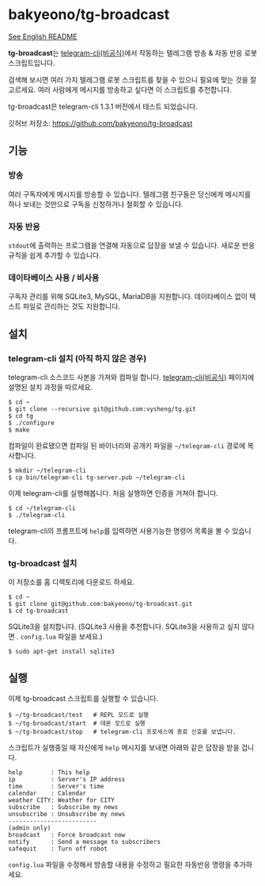 bakyeono/tg-broadcast
=====================

[See English README](https://github.com/bakyeono/tg-broadcast/blob/master/README.md)

**tg-broadcast**는 [telegram-cli(비공식)][telegram-cli]에서 작동하는 텔레그램 방송 & 자동 반응 로봇 스크립트입니다.

검색해 보시면 여러 가지 텔레그램 로봇 스크립트를 찾을 수 있으니 필요에 맞는 것을 잘 고르세요. 여러 사람에게 메시지를 방송하고 싶다면 이 스크립트를 추천합니다.

tg-broadcast은 telegram-cli 1.3.1 버전에서 테스트 되었습니다.

깃허브 저장소: https://github.com/bakyeono/tg-broadcast

## 기능

### 방송

여러 구독자에게 메시지를 방송할 수 있습니다. 텔레그램 친구들은 당신에게 메시지를 하나 보내는 것만으로 구독을 신청하거나 철회할 수 있습니다.

### 자동 반응

`stdout`에 출력하는 프로그램을 연결해 자동으로 답장을 보낼 수 있습니다. 새로운 반응 규칙을 쉽게 추가할 수 있습니다.

### 데이타베이스 사용 / 비사용

구독자 관리를 위해 SQLite3, MySQL, MariaDB을 지원합니다. 데이타베이스 없이 텍스트 파일로 관리하는 것도 지원합니다.

## 설치

### telegram-cli 설치 (아직 하지 않은 경우)

telegram-cli 소스코드 사본을 가져와 컴파일 합니다. [telegram-cli(비공식)][telegram-cli] 페이지에 설명된 설치 과정을 따르세요.

    $ cd ~
    $ git clone --recursive git@github.com:vysheng/tg.git
    $ cd tg
    $ ./configure
    $ make

컴파일이 완료됐으면 컴파일 된 바이너리와 공개키 파일을 `~/telegram-cli` 경로에 복사합니다.

    $ mkdir ~/telegram-cli
    $ cp bin/telegram-cli tg-server.pub ~/telegram-cli

이제 telegram-cli를 실행해봅니다. 처음 실행하면 인증을 거쳐야 합니다.

    $ cd ~/telegram-cli
    $ ./telegram-cli

telegram-cli의 프롬프트에 `help`를 입력하면 사용가능한 명령어 목록을 볼 수 있습니다.

### tg-broadcast 설치

이 저장소를 홈 디렉토리에 다운로드 하세요.

    $ cd ~
    $ git clone git@github.com:bakyeono/tg-broadcast.git
    $ cd tg-broadcast

SQLite3을 설치합니다. (SQLite3 사용을 추천합니다. SQLite3을 사용하고 싶지 않다면 . `config.lua` 파일을 보세요.)

    $ sudo apt-get install sqlite3

## 실행

이제 tg-broadcast 스크립트를 실행할 수 있습니다.

    $ ~/tg-broadcast/test   # REPL 모드로 실행
    $ ~/tg-broadcast/start  # 데몬 모드로 실행
    $ ~/tg-broadcast/stop   # telegram-cli 프로세스에 종료 신호를 보냅니다.

스크립트가 실행중일 때 자신에게 `help` 메시지를 보내면 아래와 같은 답장을 받을 겁니다.

    help        : This help
    ip          : Server's IP address
    time        : Server's time
    calendar    : Calendar
    weather CITY: Weather for CITY
    subscribe   : Subscribe my news
    unsubscribe : Unsubscribe my news
    -------------------------
    (admin only)
    broadcast   : Force broadcast now
    notify      : Send a message to subscribers
    safequit    : Turn off robot

`config.lua` 파일을 수정해서 방송할 내용을 수정하고 필요한 자동반응 명령을 추가하세요.

[telegram-cli]: https://github.com/vysheng/tg

